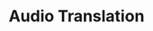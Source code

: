---
types: "word"

title: "Audio Translation"

categories: ['']

tags: ['Audio', 'Translation']

arabic: 'الترجمة الصوتية'

arexps: []

enwords: ['Audio Translation']

enexps: []

arlexicons: 'ت'

enlexicons: 'A'

authors: ['Ruqayya Roshdy']

translators: ['']

citations: 'العربية والذكاء الاصطناعي'

sources: 'مركز الملك عبدالله بن عبدالعزيز الدولي لخدمة اللغة العربية'

word: "true"

slug: ""
---